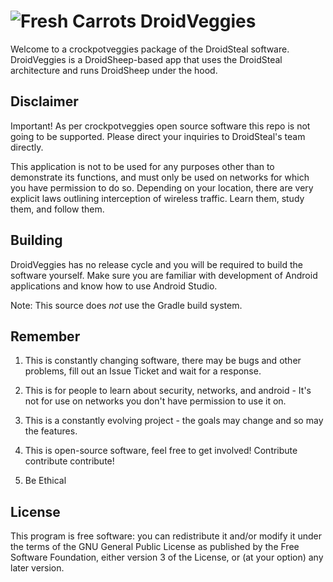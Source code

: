 ![Fresh Carrots](https://raw.github.com/crockpotveggies/DroidVeggies/master/res/drawable-hdpi/launcherico.png) DroidVeggies
==========

Welcome to a crockpotveggies package of the DroidSteal software. DroidVeggies is a DroidSheep-based app that uses the DroidSteal architecture and runs DroidSheep under the hood.


Disclaimer
-------------

Important! As per crockpotveggies open source software this repo is not going to be supported. Please direct your inquiries to DroidSteal's team directly.

This application is not to be used for any purposes other than to demonstrate its functions, and must only be used on networks for which you have permission to do so. Depending on your location, there are very explicit laws outlining interception of wireless traffic. Learn them, study them, and follow them.


Building
-------------

DroidVeggies has no release cycle and you will be required to build the software yourself. Make sure you are familiar with development of Android applications and know how to use Android Studio.

Note: This source does *not* use the Gradle build system.


Remember
-------------

1. This is constantly changing software, there may be bugs and other problems, fill out an Issue Ticket and wait for a response.

2. This is for people to learn about security, networks, and android - It's not for use on networks you don't have permission to use it on.

3. This is a constantly evolving project - the goals may change and so may the features.

4. This is open-source software, feel free to get involved! Contribute contribute contribute!

5. Be Ethical


License
-------------

This program is free software: you can redistribute it and/or modify it under the terms of the GNU General Public License as published by the Free Software Foundation, either version 3 of the License, or (at your option) any later version.

